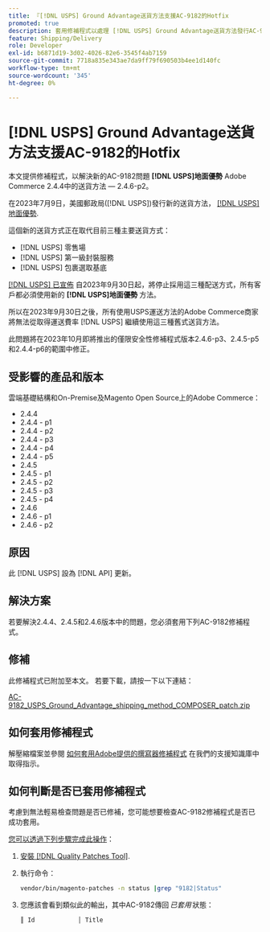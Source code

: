 ```yaml
---
title: 『[!DNL USPS] Ground Advantage送貨方法支援AC-9182的Hotfix
promoted: true
description: 套用修補程式以處理 [!DNL USPS] Ground Advantage送貨方法發行AC-9182，適用於Adobe Commerce 2.4.4 - 2.4.6-p2。
feature: Shipping/Delivery
role: Developer
exl-id: b6871d19-3d02-4026-82e6-3545f4ab7159
source-git-commit: 7718a835e343ae7da9ff79f690503b4ee1d140fc
workflow-type: tm+mt
source-wordcount: '345'
ht-degree: 0%

---
```


# [!DNL USPS] Ground Advantage送貨方法支援AC-9182的Hotfix

本文提供修補程式，以解決新的AC-9182問題 **[!DNL USPS]地面優勢** Adobe Commerce 2.4.4中的送貨方法 — 2.4.6-p2。

在2023年7月9日，美國郵政局([!DNL USPS])發行新的送貨方法， [[!DNL USPS] 地面優勢](https://www.usps.com/ship/ground-advantage.htm).

這個新的送貨方式正在取代目前三種主要送貨方式：

* [!DNL USPS] 零售場
* [!DNL USPS] 第一級封裝服務
* [!DNL USPS] 包裹選取基底

[[!DNL USPS] 已宣佈](https://faq.usps.com/s/article/USPS-Ground-Advantage#how_it_works) 自2023年9月30日起，將停止採用這三種配送方式，所有客戶都必須使用新的 **[!DNL USPS]地面優勢** 方法。

所以在2023年9月30日之後，所有使用USPS運送方法的Adobe Commerce商家將無法從取得運送費率 [!DNL USPS] 繼續使用這三種舊式送貨方法。

此問題將在2023年10月即將推出的僅限安全性修補程式版本2.4.6-p3、2.4.5-p5和2.4.4-p6的範圍中修正。

## 受影響的產品和版本

雲端基礎結構和On-Premise及Magento Open Source上的Adobe Commerce：

* 2.4.4
* 2.4.4 - p1
* 2.4.4 - p2
* 2.4.4 - p3
* 2.4.4 - p4
* 2.4.4 - p5
* 2.4.5
* 2.4.5 - p1
* 2.4.5 - p2
* 2.4.5 - p3
* 2.4.5 - p4
* 2.4.6
* 2.4.6 - p1
* 2.4.6 - p2

## 原因

此 [!DNL USPS] 設為 [!DNL API] 更新。

## 解決方案

若要解決2.4.4、2.4.5和2.4.6版本中的問題，您必須套用下列AC-9182修補程式。

## 修補

此修補程式已附加至本文。 若要下載，請按一下以下連結：

[AC-9182_USPS_Ground_Advantage_shipping_method_COMPOSER_patch.zip](assets/AC-9182_USPS_Ground_Advantage_shipping_method_COMPOSER_patch.zip)

## 如何套用修補程式

解壓縮檔案並參閱 [如何套用Adobe提供的撰寫器修補程式](https://experienceleague.adobe.com/docs/commerce-knowledge-base/kb/how-to/how-to-apply-a-composer-patch-provided-by-magento.html) 在我們的支援知識庫中取得指示。

## 如何判斷是否已套用修補程式

考慮到無法輕易檢查問題是否已修補，您可能想要檢查AC-9182修補程式是否已成功套用。

<u>您可以透過下列步驟完成此操作</u>：

1. [安裝 [!DNL Quality Patches Tool]](https://experienceleague.adobe.com/docs/commerce-operations/tools/quality-patches-tool/usage.html).
1. 執行命令：

   ```bash
   vendor/bin/magento-patches -n status |grep "9182|Status"
   ```

1. 您應該會看到類似此的輸出，其中AC-9182傳回 *已套用* 狀態：

   ```bash
   ║ Id            │ Title                                                        │ Category        │ Origin                 │ Status      │ Details                                          ║ ║ N/A           │ ../m2-hotfixes/AC-9182_USPS_Ground_Advantage_shipping_method_COMPOSER_patch.patch      │ Other           │ Local                  │ Applied     │ Patch type: Custom                                
   ```
